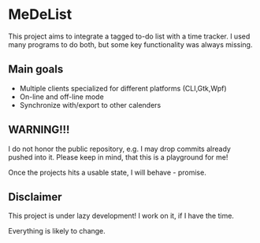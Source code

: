 MeDeList
========

This project aims to integrate a tagged to-do list with a time tracker.
I used many programs to do both, but some key functionality was always missing.


Main goals
----------

- Multiple clients specialized for different platforms (CLI,Gtk,Wpf)
- On-line and off-line mode
- Synchronize with/export to other calenders


WARNING!!!
----------

I do not honor the public repository, e.g. I may drop commits already pushed into it.
Please keep in mind, that this is a playground for me!

Once the projects hits a usable state, I will behave - promise.


Disclaimer
----------

This project is under lazy development! I work on it, if I have the time.

Everything is likely to change.
